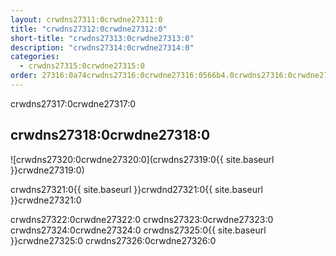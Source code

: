 ```yaml
---
layout: crwdns27311:0crwdne27311:0
title: "crwdns27312:0crwdne27312:0"
short-title: "crwdns27313:0crwdne27313:0"
description: "crwdns27314:0crwdne27314:0"
categories:
  - crwdns27315:0crwdne27315:0
order: 27316:0a74crwdns27316:0crwdne27316:0566b4.0crwdns27316:0crwdne27316:0444337crwdns27316:0crwdne27316:0
---
```

crwdns27317:0crwdne27317:0

## crwdns27318:0crwdne27318:0

![crwdns27320:0crwdne27320:0](crwdns27319:0{{ site.baseurl }}crwdne27319:0)

crwdns27321:0{{ site.baseurl }}crwdnd27321:0{{ site.baseurl }}crwdne27321:0

crwdns27322:0crwdne27322:0 crwdns27323:0crwdne27323:0 crwdns27324:0crwdne27324:0 crwdns27325:0{{ site.baseurl }}crwdne27325:0 crwdns27326:0crwdne27326:0